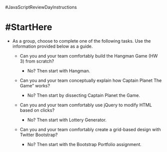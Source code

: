 #JavaScriptReviewDayInstructions
# #StartHere

  * As a group, choose to complete one of the following tasks. Use the information provided below as a guide.

    * Can you and your team comfortably build the Hangman Game (HW 3) from scratch?

      * No? Then start with Hangman.

    * Can you and your team conceptually explain how Captain Planet The Game” works?

      * No? Then start by dissecting Captain Planet the Game.

    * Can you and your team comfortably use jQuery to modify HTML based on clicks?

      * No? Then start with Lottery Generator.

    * Can you and your team comfortably create a grid-based design with Twitter Bootstrap?

      * No? Then start with the Bootstrap Portfolio assignment.